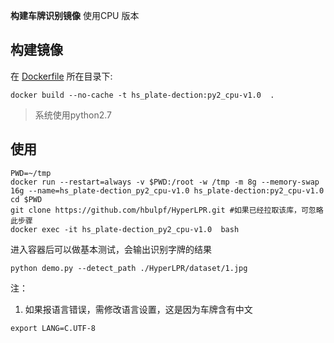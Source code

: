 ﻿**构建车牌识别镜像** 使用CPU 版本

## 构建镜像
在 [Dockerfile](./Dockerfile) 所在目录下:  
```
docker build --no-cache -t hs_plate-dection:py2_cpu-v1.0  .
```
> 系统使用python2.7

## 使用
```
PWD=~/tmp
docker run --restart=always -v $PWD:/root -w /tmp -m 8g --memory-swap 16g --name=hs_plate-dection_py2_cpu-v1.0 hs_plate-dection:py2_cpu-v1.0
cd $PWD
git clone https://github.com/hbulpf/HyperLPR.git #如果已经拉取该库，可忽略此步骤
docker exec -it hs_plate-dection_py2_cpu-v1.0  bash
```

进入容器后可以做基本测试，会输出识别字牌的结果
```
python demo.py --detect_path ./HyperLPR/dataset/1.jpg
```

注：
1. 如果报语言错误，需修改语言设置，这是因为车牌含有中文
```
export LANG=C.UTF-8
```